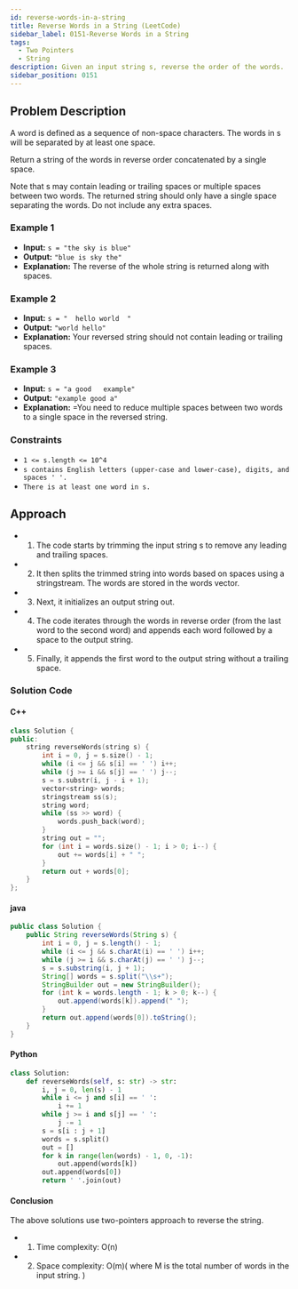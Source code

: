 ```yaml
---
id: reverse-words-in-a-string
title: Reverse Words in a String (LeetCode)
sidebar_label: 0151-Reverse Words in a String
tags:
  - Two Pointers
  - String
description: Given an input string s, reverse the order of the words.
sidebar_position: 0151
---
```


## Problem Description

A word is defined as a sequence of non-space characters. The words in s will be separated by at least one space.

Return a string of the words in reverse order concatenated by a single space.

Note that s may contain leading or trailing spaces or multiple spaces between two words. The returned string should only have a single space separating the words. Do not include any extra spaces.

### Example 1

- **Input:** ` s = "the sky is blue" `
- **Output:** `"blue is sky the"`
- **Explanation:** The reverse of the whole string is returned along with spaces.

### Example 2

- **Input:** ` s = "  hello world  " `
- **Output:** `"world hello"`
- **Explanation:** Your reversed string should not contain leading or trailing spaces.

### Example 3

- **Input:** ` s = "a good   example" `
- **Output:** `"example good a"`
- **Explanation:** =You need to reduce multiple spaces between two words to a single space in the reversed string.



### Constraints

- `1 <= s.length <= 10^4`
- `s contains English letters (upper-case and lower-case), digits, and spaces ' '.`
- `There is at least one word in s.`

## Approach

  - 1. The code starts by trimming the input string s to remove any leading and trailing spaces.

 - 2. It then splits the trimmed string into words based on spaces using a stringstream. The words are stored in the words vector.

  - 3. Next, it initializes an output string out.

  - 4. The code iterates through the words in reverse order (from the last word to the second word) and appends each word followed by a space to the output string.

  - 5. Finally, it appends the first word to the output string without a trailing space.



### Solution Code

#### C++

```c++
class Solution {
public:
    string reverseWords(string s) {
        int i = 0, j = s.size() - 1;
        while (i <= j && s[i] == ' ') i++;   
        while (j >= i && s[j] == ' ') j--;   
        s = s.substr(i, j - i + 1);          
        vector<string> words;                
        stringstream ss(s);                  
        string word;
        while (ss >> word) {                 
            words.push_back(word);           
        }
        string out = "";
        for (int i = words.size() - 1; i > 0; i--) {
            out += words[i] + " ";
        }
        return out + words[0];               
    }
};

```

#### java
```java
public class Solution {
    public String reverseWords(String s) {
        int i = 0, j = s.length() - 1;
        while (i <= j && s.charAt(i) == ' ') i++;  
        while (j >= i && s.charAt(j) == ' ') j--; 
        s = s.substring(i, j + 1);                
        String[] words = s.split("\\s+");         
        StringBuilder out = new StringBuilder();
        for (int k = words.length - 1; k > 0; k--) {
            out.append(words[k]).append(" ");
        }
        return out.append(words[0]).toString();       
    }
}

```

#### Python
```python
class Solution:
    def reverseWords(self, s: str) -> str:
        i, j = 0, len(s) - 1
        while i <= j and s[i] == ' ':
            i += 1  
        while j >= i and s[j] == ' ':
            j -= 1  
        s = s[i : j + 1] 
        words = s.split()  
        out = []
        for k in range(len(words) - 1, 0, -1):
            out.append(words[k])
        out.append(words[0])
        return ' '.join(out) 
```

#### Conclusion
The above solutions use two-pointers approach to reverse the string.
  - 1. Time complexity: O(n)
  - 2. Space complexity: O(m)( where M is the total number of words in the input string. )